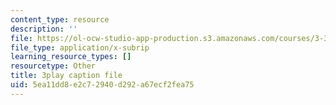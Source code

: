 ```yaml
---
content_type: resource
description: ''
file: https://ol-ocw-studio-app-production.s3.amazonaws.com/courses/3-320-atomistic-computer-modeling-of-materials-sma-5107-spring-2005/5ea11dd8e2c72940d292a67ecf2fea75_K8qD73y8jag.srt
file_type: application/x-subrip
learning_resource_types: []
resourcetype: Other
title: 3play caption file
uid: 5ea11dd8-e2c7-2940-d292-a67ecf2fea75
---
```

